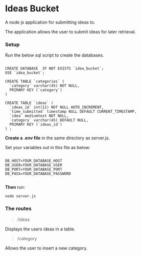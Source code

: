 # Ideas Bucket

A node js application for submitting ideas to.

The application allows the user to submit ideas for later retrieval.

### Setup

Run the below sql script to create the databases.

```

CREATE DATABASE  IF NOT EXISTS `idea_bucket`;
USE `idea_bucket`;

CREATE TABLE `categories` (
  `category` varchar(45) NOT NULL,
  PRIMARY KEY (`category`)
)

CREATE TABLE `ideas` (
  `ideas_id` int(11) NOT NULL AUTO_INCREMENT,
  `time_submitted` timestamp NULL DEFAULT CURRENT_TIMESTAMP,
  `idea` mediumtext NOT NULL,
  `category` varchar(45) DEFAULT NULL,
  PRIMARY KEY (`ideas_id`)
) ;

```

__Create a .env file__ in the same directory as server.js.

Set your variables out in this file as below:

```

DB_HOST=YOUR_DATABASE_HOST
DB_USER=YOUR_DATABASE_USER
DB_PORT=YOUR_DATABASE_PORT
DB_PASS=YOUR_DATABASE_PASSWORD


```

__Then__ run:

``` node server.js ```

### The routes

> /ideas

Displays the users ideas in a table.

> /category

Allows the user to insert a new category.
